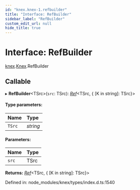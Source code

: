 ```yaml
---
id: "knex.knex-1.refbuilder"
title: "Interface: RefBuilder"
sidebar_label: "RefBuilder"
custom_edit_url: null
hide_title: true
---
```


# Interface: RefBuilder

[knex](../modules/knex.md).[Knex](../modules/knex.knex-1.md).RefBuilder

## Callable

▸ **RefBuilder**<TSrc\>(`src`: TSrc): [*Ref*](knex.knex-1.ref.md)<TSrc, { [K in string]: TSrc}\>

#### Type parameters:

Name | Type |
:------ | :------ |
`TSrc` | *string* |

#### Parameters:

Name | Type |
:------ | :------ |
`src` | TSrc |

**Returns:** [*Ref*](knex.knex-1.ref.md)<TSrc, { [K in string]: TSrc}\>

Defined in: node_modules/knex/types/index.d.ts:1540
